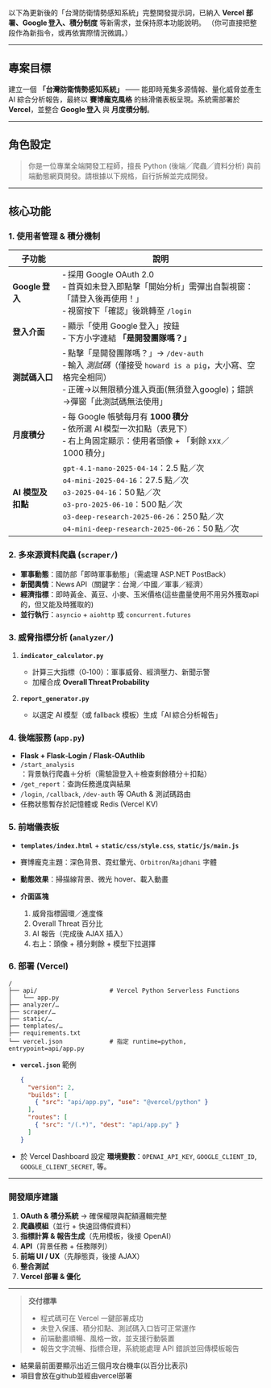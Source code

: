 以下為更新後的「台灣防衛情勢感知系統」完整開發提示詞，已納入 **Vercel 部署、Google 登入、積分制度** 等新需求，並保持原本功能說明。
（你可直接把整段作為新指令，或再依實際情況微調。）

---

## 專案目標

建立一個 **「台灣防衛情勢感知系統」** —— 能即時蒐集多源情報、量化威脅並產生 AI 綜合分析報告，最終以 **賽博龐克風格** 的絲滑儀表板呈現。系統需部署於 **Vercel**，並整合 **Google 登入** 與 **月度積分制**。

---

## 角色設定

> 你是一位專業全端開發工程師，擅長 Python (後端╱爬蟲╱資料分析) 與前端動態網頁開發。請根據以下規格，自行拆解並完成開發。

---

## 核心功能

### 1. 使用者管理 & 積分機制

| 子功能           | 說明                                                                                                                                                                                                                |
| ------------- | ----------------------------------------------------------------------------------------------------------------------------------------------------------------------------------------------------------------- |
| **Google 登入** | ‑ 採用 Google OAuth 2.0 <br>‑ 首頁如未登入即點擊「開始分析」需彈出自製視窗：「請登入後再使用！」<br>‑ 視窗按下「確認」後跳轉至 `/login`                                                                                                                          |
| **登入介面**      | ‑ 顯示「使用 Google 登入」按鈕 <br>‑ 下方小字連結 **「是開發團隊嗎？」**                                                                                                                                                                   |
| **測試碼入口**     | ‑ 點擊「是開發團隊嗎？」→ `/dev-auth` <br>‑ 輸入 *測試碼*（僅接受 `howard is a pig`，大小寫、空格完全相同）<br>‑ 正確→以無限積分進入頁面(無須登入google)；錯誤→彈窗「此測試碼無法使用」                                                                                                      | 
| **月度積分**      | ‑ 每 Google 帳號每月有 **1000 積分** <br>‑ 依所選 AI 模型一次扣點（表見下）<br>‑ 右上角固定顯示：使用者頭像 + 「剩餘 xxx／1000 積分」                                                                                                                       |
| **AI 模型及扣點**  | `gpt‑4.1‑nano‑2025‑04‑14`：2.5 點／次<br>`o4‑mini‑2025‑04‑16`：27.5 點／次<br>`o3‑2025‑04‑16`：50 點／次<br>`o3‑pro‑2025‑06‑10`：500 點／次<br>`o3‑deep‑research‑2025‑06‑26`：250 點／次<br>`o4‑mini‑deep‑research‑2025‑06‑26`：50 點／次 |

### 2. 多來源資料爬蟲 (`scraper/`)

* **軍事動態**：國防部「即時軍事動態」（需處理 ASP.NET PostBack）
* **新聞輿情**：News API（關鍵字：台灣／中國／軍事／經濟）
* **經濟指標**：即時黃金、黃豆、小麥、玉米價格(這些盡量使用不用另外獲取api的，但又能及時獲取的) 
* **並行執行**：`asyncio` + `aiohttp` 或 `concurrent.futures`

### 3. 威脅指標分析 (`analyzer/`)

1. **`indicator_calculator.py`**

   * 計算三大指標（0‑100）：軍事威脅、經濟壓力、新聞示警
   * 加權合成 **Overall Threat Probability**
2. **`report_generator.py`**

   * 以選定 AI 模型（或 fallback 模板）生成「AI 綜合分析報告」

### 4. 後端服務 (`app.py`)

* **Flask + Flask‑Login / Flask‑OAuthlib**
* `/start_analysis`：背景執行爬蟲＋分析（需驗證登入＋檢查剩餘積分＋扣點）
* `/get_report`：查詢任務進度與結果
* `/login`, `/callback`, `/dev-auth` 等 OAuth & 測試碼路由
* 任務狀態暫存於記憶體或 Redis (Vercel KV)

### 5. 前端儀表板

* **`templates/index.html`** + **`static/css/style.css`**, **`static/js/main.js`**
* 賽博龐克主題：深色背景、霓虹暈光、`Orbitron`/`Rajdhani` 字體
* **動態效果**：掃描線背景、微光 hover、載入動畫
* **介面區塊**

  1. 威脅指標圓環／進度條
  2. Overall Threat 百分比
  3. AI 報告（完成後 AJAX 插入）
  4. 右上：頭像 + 積分剩餘 + 模型下拉選擇

### 6. 部署 (Vercel)

```
/
├── api/                    # Vercel Python Serverless Functions
│   └── app.py
├── analyzer/…
├── scraper/…
├── static/…
├── templates/…
├── requirements.txt
└── vercel.json             # 指定 runtime=python, entrypoint=api/app.py
```

* **`vercel.json`** 範例

  ```json
  {
    "version": 2,
    "builds": [
      { "src": "api/app.py", "use": "@vercel/python" }
    ],
    "routes": [
      { "src": "/(.*)", "dest": "api/app.py" }
    ]
  }
  ```
* 於 Vercel Dashboard 設定 **環境變數**：`OPENAI_API_KEY`, `GOOGLE_CLIENT_ID`, `GOOGLE_CLIENT_SECRET`, 等。

---

### 開發順序建議

1. **OAuth & 積分系統** → 確保權限與配額邏輯完整
2. **爬蟲模組**（並行 + 快速回傳假資料）
3. **指標計算 & 報告生成**（先用模板，後接 OpenAI）
4. **API**（背景任務 + 任務隊列）
5. **前端 UI / UX**（先靜態頁，後接 AJAX）
6. **整合測試**
7. **Vercel 部署 & 優化**

---

> **交付標準**
>
> * 程式碼可在 Vercel 一鍵部署成功
> * 未登入保護、積分扣點、測試碼入口皆可正常運作
> * 前端動畫順暢、風格一致，並支援行動裝置
> * 報告文字流暢、指標合理，系統能處理 API 錯誤並回傳模板報告

* 結果最前面要顯示出近三個月攻台機率(以百分比表示)
* 項目會放在github並經由vercel部署